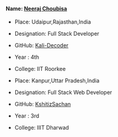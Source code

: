 #### Name: [Neeraj Choubisa](https://github.com/Kali-Decoder/)

- Place: Udaipur,Rajasthan,India
- Designation: Full Stack Developer
- GitHub: [Kali-Decoder](https://github.com/Kali-Decoder/)
- Year : 4th
- College: IIT Roorkee

- Place: Kanpur,Uttar Pradesh,India
- Designation: Full Stack Web Developer
- GitHub: [KshitizSachan](https://github.com/KshitizSachan/)
- Year : 3rd
- College: IIIT Dharwad